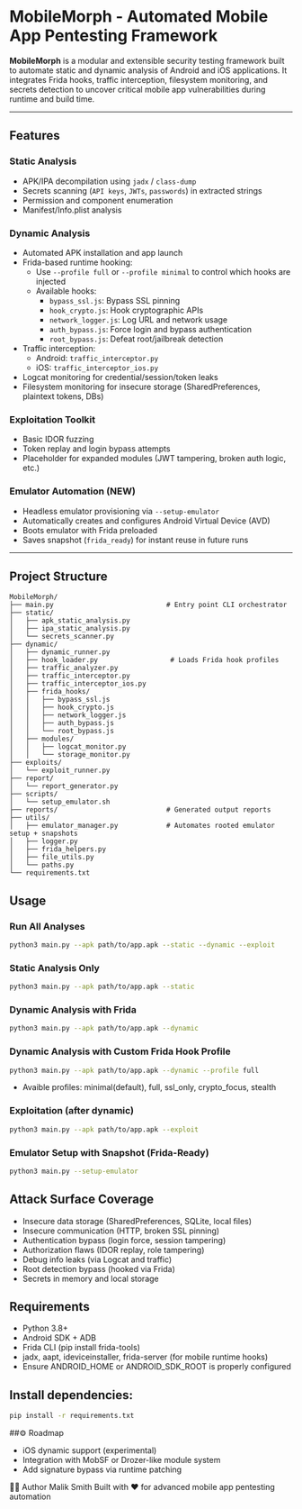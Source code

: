 # MobileMorph - Automated Mobile App Pentesting Framework

**MobileMorph** is a modular and extensible security testing framework built to automate static and dynamic analysis of Android and iOS applications. It integrates Frida hooks, traffic interception, filesystem monitoring, and secrets detection to uncover critical mobile app vulnerabilities during runtime and build time.

---

## Features

### Static Analysis
- APK/IPA decompilation using `jadx` / `class-dump`
- Secrets scanning (`API keys`, `JWTs`, `passwords`) in extracted strings
- Permission and component enumeration
- Manifest/Info.plist analysis

### Dynamic Analysis
- Automated APK installation and app launch
- Frida-based runtime hooking:
  - Use `--profile full` or `--profile minimal` to control which hooks are injected
  - Available hooks:  
    - `bypass_ssl.js`: Bypass SSL pinning
    - `hook_crypto.js`: Hook cryptographic APIs
    - `network_logger.js`: Log URL and network usage
    - `auth_bypass.js`: Force login and bypass authentication
    - `root_bypass.js`: Defeat root/jailbreak detection
- Traffic interception:
  - Android: `traffic_interceptor.py`
  - iOS: `traffic_interceptor_ios.py`
- Logcat monitoring for credential/session/token leaks
- Filesystem monitoring for insecure storage (SharedPreferences, plaintext tokens, DBs)

### Exploitation Toolkit
- Basic IDOR fuzzing
- Token replay and login bypass attempts
- Placeholder for expanded modules (JWT tampering, broken auth logic, etc.)

### Emulator Automation (NEW)
- Headless emulator provisioning via `--setup-emulator`
- Automatically creates and configures Android Virtual Device (AVD)
- Boots emulator with Frida preloaded
- Saves snapshot (`frida_ready`) for instant reuse in future runs

---

## Project Structure

```plaintext
MobileMorph/
├── main.py                            # Entry point CLI orchestrator
├── static/
│   ├── apk_static_analysis.py
│   ├── ipa_static_analysis.py
│   └── secrets_scanner.py
├── dynamic/
│   ├── dynamic_runner.py
│   ├── hook_loader.py                  # Loads Frida hook profiles
│   ├── traffic_analyzer.py
│   ├── traffic_interceptor.py
│   ├── traffic_interceptor_ios.py
│   ├── frida_hooks/
│   │   ├── bypass_ssl.js
│   │   ├── hook_crypto.js
│   │   ├── network_logger.js
│   │   ├── auth_bypass.js
│   │   └── root_bypass.js
│   ├── modules/
│   │   ├── logcat_monitor.py
│   │   └── storage_monitor.py
├── exploits/
│   └── exploit_runner.py
├── report/
│   └── report_generator.py
├── scripts/
│   └── setup_emulator.sh
├── reports/                           # Generated output reports
├── utils/
│   ├── emulator_manager.py            # Automates rooted emulator setup + snapshots
│   ├── logger.py
│   ├── frida_helpers.py
│   ├── file_utils.py
│   └── paths.py
└── requirements.txt
```

## Usage
### Run All Analyses
```bash
python3 main.py --apk path/to/app.apk --static --dynamic --exploit
```
### Static Analysis Only
```bash
python3 main.py --apk path/to/app.apk --static
```
### Dynamic Analysis with Frida
```bash
python3 main.py --apk path/to/app.apk --dynamic
```
### Dynamic Analysis with Custom Frida Hook Profile
```bash
python3 main.py --apk path/to/app.apk --dynamic --profile full
```
  - Avaible profiles: minimal(default), full, ssl_only, crypto_focus, stealth 
### Exploitation (after dynamic)
```bash
python3 main.py --apk path/to/app.apk --exploit
```
### Emulator Setup with Snapshot (Frida-Ready)
```bash
python3 main.py --setup-emulator
```

## Attack Surface Coverage
- Insecure data storage (SharedPreferences, SQLite, local files)
- Insecure communication (HTTP, broken SSL pinning)
- Authentication bypass (login force, session tampering)
- Authorization flaws (IDOR replay, role tampering)
- Debug info leaks (via Logcat and traffic)
- Root detection bypass (hooked via Frida)
- Secrets in memory and local storage

## Requirements
- Python 3.8+
- Android SDK + ADB
- Frida CLI (pip install frida-tools)
- jadx, aapt, ideviceinstaller, frida-server (for mobile runtime hooks)
- Ensure ANDROID_HOME or ANDROID_SDK_ROOT is properly configured

## Install dependencies:
```bash
pip install -r requirements.txt
```

##⚙️ Roadmap
- iOS dynamic support (experimental)
- Integration with MobSF or Drozer-like module system
- Add signature bypass via runtime patching



👨‍💻 Author
Malik Smith
Built with ❤️ for advanced mobile app pentesting automation
